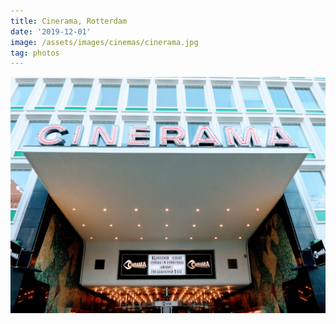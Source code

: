 ```yaml
---
title: Cinerama, Rotterdam
date: '2019-12-01'
image: /assets/images/cinemas/cinerama.jpg
tag: photos
---
```


![image](/assets/images/cinemas/cinerama.jpg)

